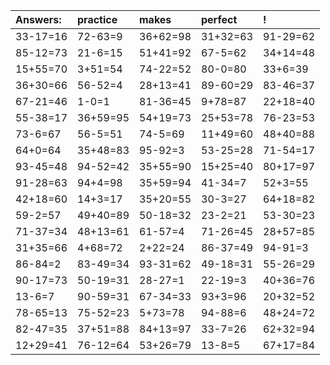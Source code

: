 | Answers: | practice | makes | perfect | ! |
| :--- | :--- | :--- | :--- | :--- |
| 33-17=16 | 72-63=9 | 36+62=98 | 31+32=63 | 91-29=62 | 
| 85-12=73 | 21-6=15 | 51+41=92 | 67-5=62 | 34+14=48 | 
| 15+55=70 | 3+51=54 | 74-22=52 | 80-0=80 | 33+6=39 | 
| 36+30=66 | 56-52=4 | 28+13=41 | 89-60=29 | 83-46=37 | 
| 67-21=46 | 1-0=1 | 81-36=45 | 9+78=87 | 22+18=40 | 
| 55-38=17 | 36+59=95 | 54+19=73 | 25+53=78 | 76-23=53 | 
| 73-6=67 | 56-5=51 | 74-5=69 | 11+49=60 | 48+40=88 | 
| 64+0=64 | 35+48=83 | 95-92=3 | 53-25=28 | 71-54=17 | 
| 93-45=48 | 94-52=42 | 35+55=90 | 15+25=40 | 80+17=97 | 
| 91-28=63 | 94+4=98 | 35+59=94 | 41-34=7 | 52+3=55 | 
| 42+18=60 | 14+3=17 | 35+20=55 | 30-3=27 | 64+18=82 | 
| 59-2=57 | 49+40=89 | 50-18=32 | 23-2=21 | 53-30=23 | 
| 71-37=34 | 48+13=61 | 61-57=4 | 71-26=45 | 28+57=85 | 
| 31+35=66 | 4+68=72 | 2+22=24 | 86-37=49 | 94-91=3 | 
| 86-84=2 | 83-49=34 | 93-31=62 | 49-18=31 | 55-26=29 | 
| 90-17=73 | 50-19=31 | 28-27=1 | 22-19=3 | 40+36=76 | 
| 13-6=7 | 90-59=31 | 67-34=33 | 93+3=96 | 20+32=52 | 
| 78-65=13 | 75-52=23 | 5+73=78 | 94-88=6 | 48+24=72 | 
| 82-47=35 | 37+51=88 | 84+13=97 | 33-7=26 | 62+32=94 | 
| 12+29=41 | 76-12=64 | 53+26=79 | 13-8=5 | 67+17=84 | 
